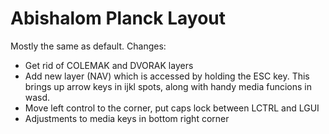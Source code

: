 # Abishalom Planck Layout

Mostly the same as default. Changes:
- Get rid of COLEMAK and DVORAK layers
- Add new layer (NAV) which is accessed by holding the ESC key. This brings up arrow keys in ijkl spots, along with handy media funcions in wasd.
- Move left control to the corner, put caps lock between LCTRL and LGUI
- Adjustments to media keys in bottom right corner